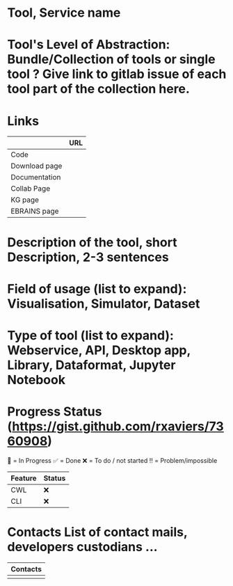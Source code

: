 # Tool, Service name

# Tool's Level of Abstraction: Bundle/Collection of tools or single tool ? Give link to gitlab issue of each tool part of the collection here.


# Links

|        | URL |
| ------ | ------ |
|  Code   |        |
|  Download page      |        |
|  Documentation      |        |
|  Collab Page      |        |
|  KG page      |        |
|  EBRAINS page      |        |


# Description of the tool, short Description, 2-3 sentences


# Field of usage (list to expand): Visualisation, Simulator, Dataset


# Type of tool (list to expand): Webservice, API, Desktop app, Library, Dataformat, Jupyter Notebook


# Progress Status (https://gist.github.com/rxaviers/7360908)
:construction: = In Progress
:white_check_mark: = Done
:x: = To do / not started
:bangbang: = Problem/impossible

| Feature | Status |
| ------ | ------ |
| CWL       | :x:       |
| CLI       | :x:  |

# Contacts List of contact mails, developers custodians ...
| Contacts |
| ------ |
| |
